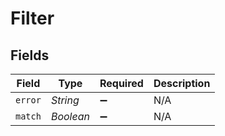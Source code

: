 # Filter


## Fields

| Field              | Type               | Required           | Description        |
| ------------------ | ------------------ | ------------------ | ------------------ |
| `error`            | *String*           | :heavy_minus_sign: | N/A                |
| `match`            | *Boolean*          | :heavy_minus_sign: | N/A                |